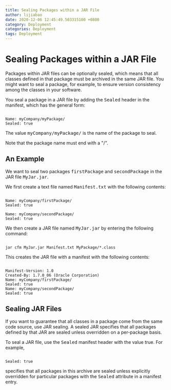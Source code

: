 ```yaml
---
title: Sealing Packages within a JAR File
author: lijiabao
date: 2020-12-06 12:45:49.503315100 +0800
category: Deployment
categories: Deployment
tags: Deployment
---
```


# Sealing Packages within a JAR File

Packages within JAR files can be optionally sealed, which means that all classes defined in that package must be archived in the same JAR file. You might want to seal a package, for example, to ensure version consistency among the classes in your software.

You seal a package in a JAR file by adding the <tt>Sealed</tt> header in the manifest, which has the general form:

```

Name: myCompany/myPackage/
Sealed: true

```

The value <tt>myCompany/myPackage/</tt> is the name of the package to seal.

Note that the package name must end with a "/".

## An Example

We want to seal two packages <tt>firstPackage</tt> and <tt>secondPackage</tt> in the JAR file <tt>MyJar.jar</tt>.

We first create a text file named <tt>Manifest.txt</tt> with the following contents:

```

Name: myCompany/firstPackage/
Sealed: true

Name: myCompany/secondPackage/
Sealed: true

```

We then create a JAR file named <tt>MyJar.jar</tt> by entering the following command:

```

jar cfm MyJar.jar Manifest.txt MyPackage/*.class

```

This creates the JAR file with a manifest with the following contents:

```

Manifest-Version: 1.0
Created-By: 1.7.0_06 (Oracle Corporation)
Name: myCompany/firstPackage/
Sealed: true
Name: myCompany/secondPackage/
Sealed: true

```

## Sealing JAR Files

If you want to guarantee that all classes in a package come from the same code source, use JAR sealing. A sealed JAR specifies that all packages defined by that JAR are sealed unless overridden on a per-package basis.

To seal a JAR file, use the <tt>Sealed</tt> manifest header with the value true. For example,

```

Sealed: true

```

specifies that all packages in this archive are sealed unless explicitly overridden for particular packages with the <tt>Sealed</tt> attribute in a manifest entry.
